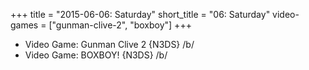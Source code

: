 +++
title = "2015-06-06: Saturday"
short_title = "06: Saturday"
video-games = ["gunman-clive-2", "boxboy"]
+++


* Video Game: Gunman Clive 2 {N3DS} /b/
* Video Game: BOXBOY! {N3DS} /b/